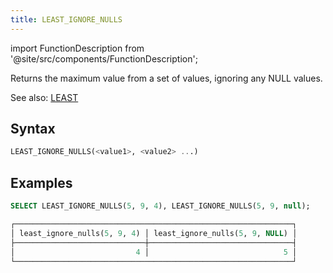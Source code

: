 ```yaml
---
title: LEAST_IGNORE_NULLS
---
```

import FunctionDescription from '@site/src/components/FunctionDescription';

<FunctionDescription description="Introduced or updated: v1.2.738"/>

Returns the maximum value from a set of values, ignoring any NULL values.

See also: [LEAST](least.md)

## Syntax

```sql
LEAST_IGNORE_NULLS(<value1>, <value2> ...)
```

## Examples

```sql
SELECT LEAST_IGNORE_NULLS(5, 9, 4), LEAST_IGNORE_NULLS(5, 9, null);
```

```sql
┌──────────────────────────────────────────────────────────────┐
│ least_ignore_nulls(5, 9, 4) │ least_ignore_nulls(5, 9, NULL) │
├─────────────────────────────┼────────────────────────────────┤
│                           4 │                              5 │
└──────────────────────────────────────────────────────────────┘
```